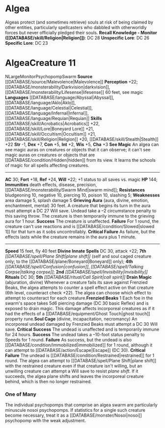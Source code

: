 ﻿---
ac: '30'
alignment: N
charisma: '+3'
constitution: '+5'
creature_ability:
- Drain Magic
- Frenzied Beaks
- Grieving Aura
- See Magic
- Soul Cage
creature_family: '[[DATABASE/monsterfamily/Psychopomp|Psychopomp]]'
dexterity: '+7'
fly_speed: '40'
fortitude: '+18'
hp: '144'
id: '1420'
immunity:
- '[[DATABASE/trait/Death|death]] effects'
- '[[DATABASE/trait/Disease|disease]]'
- precision
- '[[DATABASE/monsterability/Swarm Mind|swarm mind]]'
intelligence: '+2'
land_speed: '15'
language:
- '[[DATABASE/language/Abyssal|Abyssal]]'
- '[[DATABASE/language/Aklo|Aklo]]'
- '[[DATABASE/language/Celestial|Celestial]]'
- '[[DATABASE/language/Infernal|Infernal]]'
- '[[DATABASE/language/Requian|Requian]]'
level: '11'
max_speed: '40'
name: Algea
perception: '+22'
rarity: Common
reflex: '+24'
resistance:
- bludgeoning 10
- '[[DATABASE/trait/Negative|negative]] 10'
- piercing 10
- '[[DATABASE/trait/Poison|poison]] 10'
- slashing 5
sense:
- '[[DATABASE/monsterability/Darkvision|darkvision]]'
- '[[DATABASE/monsterability/Lifesense|lifesense]] 60 feet'
- see magic
size: Large
skill:
- '[[DATABASE/skill/Acrobatics|Acrobatics]] +22'
- '[[DATABASE/skill/Lore|Boneyard Lore]] +21'
- '[[DATABASE/skill/Occultism|Occultism]] +21'
- '[[DATABASE/skill/Religion|Religion]] +20'
- '[[DATABASE/skill/Stealth|Stealth]] +22'
source: '[[DATABASE/source/Malevolence|Malevolence]]'
speed:
- 15 feet
- fly 40 feet
spell:
- '[[DATABASE/spell/Confusion|Confusion]]'
- '[[DATABASE/spell/Invisibility|Invisibility]]'
- '[[DATABASE/spell/Plane Shift|Plane Shift]]'
- '[[DATABASE/spell/Talking Corpse|Talking Corpse]]'
strength: '-1'
strength_req: '-1'
strongest_save:
- Reflex
trait:
- '[[DATABASE/trait/Monitor|Monitor]]'
- '[[DATABASE/trait/Psychopomp|Psychopomp]]'
- '[[DATABASE/trait/Swarm|Swarm]]'
type: Creature
vision: Darkvision
weakest_save:
- Fortitude
weakness:
- area damage 5
- '[[DATABASE/trait/Splash|splash]] damage 5'
will: '+22'
wisdom: '+5'

---
# Algea

Algeas protect (and sometimes retrieve) souls at risk of being claimed by other entities, particularly spellcasters who dabbled with otherworldly forces but never officially pledged their souls.
**Recall Knowledge - Monitor ([[DATABASE/skill/Religion|Religion]])**: DC 28
**Unspecific Lore**: DC 26
**Specific Lore**: DC 23

# Algea<span class="item-type">Creature 11</span>

<span class="trait-alignment item-trait">N</span><span class="trait-size item-trait">Large</span><span class="item-trait">Monitor</span><span class="item-trait">Psychopomp</span><span class="item-trait">Swarm</span>
**Source** [[DATABASE/source/Malevolence|Malevolence]]
**Perception** +22; [[DATABASE/monsterability/Darkvision|darkvision]], [[DATABASE/monsterability/Lifesense|lifesense]] 60 feet, see magic
**Languages** [[DATABASE/language/Abyssal|Abyssal]], [[DATABASE/language/Aklo|Aklo]], [[DATABASE/language/Celestial|Celestial]], [[DATABASE/language/Infernal|Infernal]], [[DATABASE/language/Requian|Requian]]
**Skills** [[DATABASE/skill/Acrobatics|Acrobatics]] +22, [[DATABASE/skill/Lore|Boneyard Lore]] +21, [[DATABASE/skill/Occultism|Occultism]] +21, [[DATABASE/skill/Religion|Religion]] +20, [[DATABASE/skill/Stealth|Stealth]] +22
**Str** -1, **Dex** +7, **Con** +5, **Int** +2, **Wis** +5, **Cha** +3
**See Magic** An algea can see magic auras on creatures or objects that it can observe; it can't see magic auras on creatures or objects that are [[DATABASE/condition/Hidden|hidden]] from its view. It learns the schools of magic for all spells affecting creatures.

---
**AC** 30; **Fort** +18, **Ref** +24, **Will** +22; +1 status to all saves vs. magic
**HP** 144; **Immunities** death effects, disease, precision, [[DATABASE/monsterability/Swarm Mind|swarm mind]]; **Resistances** bludgeoning 10, negative 10, piercing 10, poison 10, slashing 5; **Weaknesses** area damage 5, splash damage 5
<span class="in-box-ability">**Grieving Aura** (aura, divine, emotion, enchantment, mental) 30 feet. A creature that begins its turn in the aura must attempt a DC 27 Will save. Undead take a –2 circumstance penalty to this saving throw. The creature is then temporarily immune to the grieving aura for 1 hour. </span><span class="in-box-ability">**Success** The creature is unaffected. </span><span class="in-box-ability">**Failure** For 1 round, the creature can't use reactions and is [[DATABASE/condition/Slowed|slowed 1]] for that turn as it sobs uncontrollably. </span><span class="in-box-ability">**Critical Failure** As failure, but the effects lasts while the creature remains in the aura plus 1 minute.</span>

---
**Speed** 15 feet, fly 40 feet
**Divine Innate Spells** DC 30, attack +22; **7th** _[[DATABASE/spell/Plane Shift|plane shift]]_ (self and soul caged creature only; to the [[DATABASE/plane/Boneyard|Boneyard]] only); **4th** _[[DATABASE/spell/Confusion|confusion]]_, _[[DATABASE/spell/Talking Corpse|talking corpse]]_; **2nd** _[[DATABASE/spell/Invisibility|invisibility]]_
**Rituals** DC 30; **5th** _[[DATABASE/ritual/Call Spirit|call spirit]]_
<span class="in-box-ability">**Drain Magic** (abjuration, divine) Whenever a creature fails its save against Frenzied Beaks, the algea attempts to counter a spell effect active on that creature (6th level, counteract check +22). The algea can choose which effect to attempt to counteract for each creature.</span><span class="in-box-ability">**Frenzied Beaks** <span class="action-icon">1</span> Each foe in the swarm's space takes 5d6 piercing damage (DC 30 basic Reflex) and is exposed to drain magic. This damage affects incorporeal creatures as if it had the effects of a [[DATABASE/equipment/Ghost Touch|ghost touch]] property rune.</span><span class="in-box-ability">**Soul Cage** (divine, incapacitation, necromancy) An incorporeal undead damaged by Frenzied Beaks must attempt a DC 30 Will save. 
**Critical Success** The undead is unaffected and is temporarily immune for 24 hours. 
**Success** The undead takes a –10-foot status penalty to Speeds for 1 round. 
**Failure** As success, but the undead is also [[DATABASE/condition/Immobilized|immobilized]] for 1 round, although it can attempt to [[DATABASE/action/Escape|Escape]] (DC 30). 
**Critical Failure** The undead is [[DATABASE/condition/Restrained|restrained]] for 1 round. The algea can attempt to [[DATABASE/spell/Plane Shift|plane shift]] with the restrained creature even if that creature isn't willing, but an unwilling creature can attempt a Will save to resist _plane shift_. If it succeeds, the algea plane shifts and leaves the incorporeal creature behind, which is then no longer restrained.</span>

###  One of Many

The individual psychopomps that comprise an algea swarm are particularly minuscule nosoi psychopomps. If statistics for a single such creature become necessary, treat it as a [[DATABASE/monster/Nosoi|nosoi]] psychopomp with the weak adjustment.